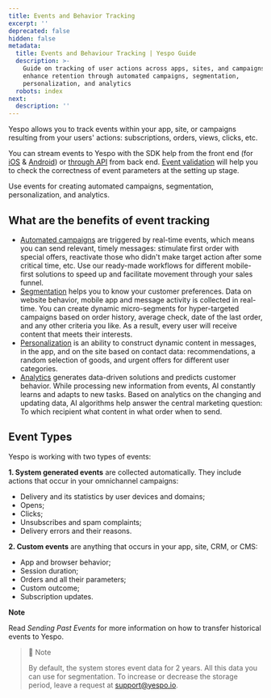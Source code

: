 ```yaml
---
title: Events and Behavior Tracking
excerpt: ''
deprecated: false
hidden: false
metadata:
  title: Events and Behaviour Tracking | Yespo Guide
  description: >-
    Guide on tracking of user actions across apps, sites, and campaigns to
    enhance retention through automated campaigns, segmentation,
    personalization, and analytics
  robots: index
next:
  description: ''
---
```

Yespo allows you to track events within your app, site, or campaigns resulting from your users' actions: subscriptions, orders, views, clicks, etc. 

You can stream events to Yespo with the SDK help from the front end (for [iOS](https://docs.yespo.io/reference/ios-sdk) & [Android](https://docs.yespo.io/reference/android-sdk)) or [through API](https://docs.yespo.io/reference/registerevent_1) from back end. [Event validation](https://docs.yespo.io/docs/validating-event-parameters) will help you to check the correctness of event parameters at the setting up stage.

Use events for creating automated campaigns, segmentation, personalization, and analytics.

## What are the benefits of event tracking

* [Automated campaigns](https://docs.yespo.io/docs/introduction-to-workflows) are triggered by real-time events, which means you can send relevant, timely messages: stimulate first order with special offers, reactivate those who didn't make target action after some critical time, etc. Use our ready-made workflows for different mobile-first solutions to speed up and facilitate movement through your sales funnel.
* [Segmentation](https://docs.yespo.io/docs/segmentation) helps you to know your customer preferences. Data on website behavior, mobile app and message activity is collected in real-time. You can create dynamic micro-segments for hyper-targeted campaigns based on order history, average check, date of the last order, and any other criteria you like. As a result, every user will receive content that meets their interests.
* [Personalization](https://docs.yespo.io/docs/personalization-and-dynamic-variables) is an ability to construct dynamic content in messages, in the app, and on the site based on contact data: recommendations, a random selection of goods, and urgent offers for different user categories.
* [Analytics](https://docs.yespo.io/docs/campaigns-analytics) generates data-driven solutions and predicts customer behavior. While processing new information from events, AI constantly learns and adapts to new tasks. Based on analytics on the changing and updating data, AI algorithms help answer the central marketing question: To which recipient what content in what order when to send.

## Event Types

Yespo is working with two types of events:

**1\. System generated events** are collected automatically. They include actions that occur in your omnichannel campaigns:

* Delivery and its statistics by user devices and domains;
* Opens;
* Clicks;
* Unsubscribes and spam complaints;
* Delivery errors and their reasons.

**2\. Custom events** are anything that occurs in your app, site, CRM, or CMS:

* App and browser behavior;
* Session duration;
* Orders and all their parameters;
* Custom outcome;
* Subscription updates.

**Note**

Read *Sending Past Events* for more information on how to transfer historical events to Yespo.

> 📘 Note
>
> By default, the system stores event data for 2 years. All this data you can use for segmentation. To increase or decrease the storage period, leave a request at [support@yespo.io](mailto:support@yespo.io).
